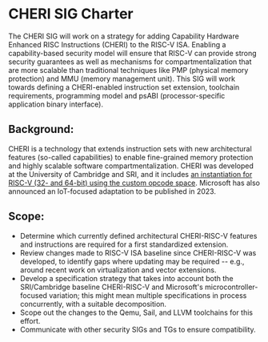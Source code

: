 # CHERI SIG Charter

The CHERI SIG will work on a strategy for adding Capability Hardware Enhanced RISC Instructions (CHERI) to the RISC-V ISA. Enabling a capability-based security model will ensure that RISC-V can provide strong security guarantees as well as mechanisms for compartmentalization that are more scalable than traditional techniques like PMP (physical memory protection) and MMU (memory management unit). This SIG will work towards defining a CHERI-enabled instruction set extension, toolchain requirements, programming model and psABI (processor-specific application binary interface).

## Background:

CHERI is a technology that extends instruction sets with new architectural features (so-called capabilities) to enable fine-grained memory protection and highly scalable software compartmentalization. CHERI was developed at the University of Cambridge and SRI, and it includes [an instantiation for RISC-V (32- and 64-bit) using the custom opcode space](https://github.com/CTSRD-CHERI/cheri-specification). Microsoft has also announced an IoT-focused adaptation to be published in 2023.

## Scope:

 * Determine which currently defined architectural CHERI-RISC-V features and instructions are required for a first standardized extension.
 * Review changes made to RISC-V ISA baseline since CHERI-RISC-V was developed, to identify gaps where updating may be required -- e.g., around recent work on virtualization and vector extensions.
 * Develop a specification strategy that takes into account both the SRI/Cambridge baseline CHERI-RISC-V and Microsoft's microcontroller-focused variation; this might mean multiple specifications in process concurrently, with a suitable decomposition.
 * Scope out the changes to the Qemu, Sail, and LLVM toolchains for this effort.
 * Communicate with other security SIGs and TGs to ensure compatibility.
